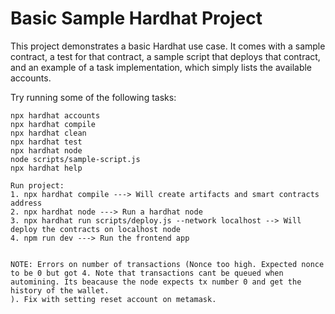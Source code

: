 # Basic Sample Hardhat Project

This project demonstrates a basic Hardhat use case. It comes with a sample contract, a test for that contract, a sample script that deploys that contract, and an example of a task implementation, which simply lists the available accounts.

Try running some of the following tasks:

```shell
npx hardhat accounts
npx hardhat compile
npx hardhat clean
npx hardhat test
npx hardhat node
node scripts/sample-script.js
npx hardhat help

Run project:
1. npx hardhat compile ---> Will create artifacts and smart contracts address
2. npx hardhat node ---> Run a hardhat node
3. npx hardhat run scripts/deploy.js --network localhost --> Will deploy the contracts on localhost node
4. npm run dev ---> Run the frontend app


NOTE: Errors on number of transactions (Nonce too high. Expected nonce to be 0 but got 4. Note that transactions cant be queued when automining. Its beacause the node expects tx number 0 and get the history of the wallet.
). Fix with setting reset account on metamask.
```
